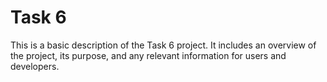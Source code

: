 # Task 6

This is a basic description of the Task 6 project. It includes an overview of the project, its purpose, and any relevant information for users and developers.